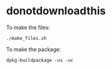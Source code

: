# donotdownloadthis

To make the files:
```
./make_files.sh
```

To make the package:
```
dpkg-buildpackage -us -uc
```
